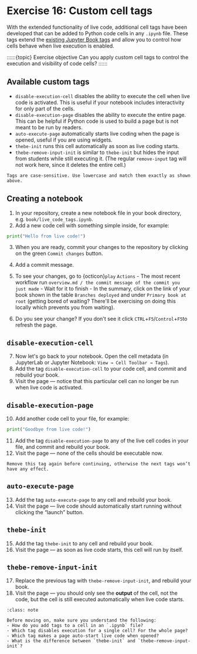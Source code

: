 # Exercise 16: Custom cell tags

With the extended functionality of live code, additional cell tags have been developed that can be added to Python code cells in any `.ipynb` file. These tags extend the [existing Jupyter Book tags](https://jupyterbook.org/en/stable/content/metadata.html) and allow you to control how cells behave when live execution is enabled.

::::::{topic} Exercise objective
Can you apply custom cell tags to control the execution and visibility of code cells?
::::::

## Available custom tags

- `disable-execution-cell` disables the ability to execute the cell when live code is activated. This is useful if your notebook includes interactivity for only part of the cells.  
- `disable-execution-page` disables the ability to execute the entire page. This can be helpful if Python code is used to build a page but is not meant to be run by readers.  
- `auto-execute-page` automatically starts live coding when the page is opened, useful if you are using widgets.  
- `thebe-init` runs this cell automatically as soon as live coding starts.  
- `thebe-remove-input-init` is similar to `thebe-init` but hides the input from students while still executing it. (The regular `remove-input` tag will not work here, since it deletes the entire cell.)  

```{tip}
Tags are case-sensitive. Use lowercase and match them exactly as shown above.
````


## Creating a notebook

1. In your repository, create a new notebook file in your book directory, e.g. `book/live_code_tags.ipynb`.
2. Add a new code cell with something simple inside, for example:

```python
print("Hello from live code!")
```

3. When you are ready, commit your changes to the repository by clicking on the green `Commit changes` button.

4. Add a commit message.

5. To see your changes, go to {octicon}`play` `Actions` - The most recent workflow run `overview.md / the commit message of the commit you just made` - Wait for it to finish - In the summary, click on the link of your book shown in the table `Branches deployed` and under `Primary book at root` (getting bored of waiting? There'll be exercising on doing this locally which prevents you from waiting).

6. Do you see your change? If you don't see it click `CTRL`+`F5`/`Control`+`F5`to refresh the page.

## `disable-execution-cell`

7. Now let's go back to your notebook. Open the cell metadata (in JupyterLab or Jupyter Notebook: `View → Cell Toolbar → Tags`).
8. Add the tag `disable-execution-cell` to your code cell, and commit and rebuild your book.
9. Visit the page — notice that this particular cell can no longer be run when live code is activated.

## `disable-execution-page`

10. Add another code cell to your file, for example:

```python
print("Goodbye from live code!")
```
11. Add the tag `disable-execution-page` to any of the live cell codes in your file, and commit and rebuild your book.
12. Visit the page — none of the cells should be executable now.

```{note}
Remove this tag again before continuing, otherwise the next tags won’t have any effect.
```

## `auto-execute-page`

13. Add the tag `auto-execute-page` to any cell and rebuild your book.
14. Visit the page — live code should automatically start running without clicking the “launch” button.

## `thebe-init`

15. Add the tag `thebe-init` to any cell and rebuild your book.
16. Visit the page — as soon as live code starts, this cell will run by itself.

## `thebe-remove-input-init`

17. Replace the previous tag with `thebe-remove-input-init`, and rebuild your book.
18. Visit the page — you should only see the **output** of the cell, not the code, but the cell is still executed automatically when live code starts.




```{admonition} Check your understanding
:class: note

Before moving on, make sure you understand the following:
- How do you add tags to a cell in an `.ipynb` file?  
- Which tag disables execution for a single cell? For the whole page?  
- Which tag makes a page auto-start live code when opened?  
- What is the difference between `thebe-init` and `thebe-remove-input-init`?  
```

